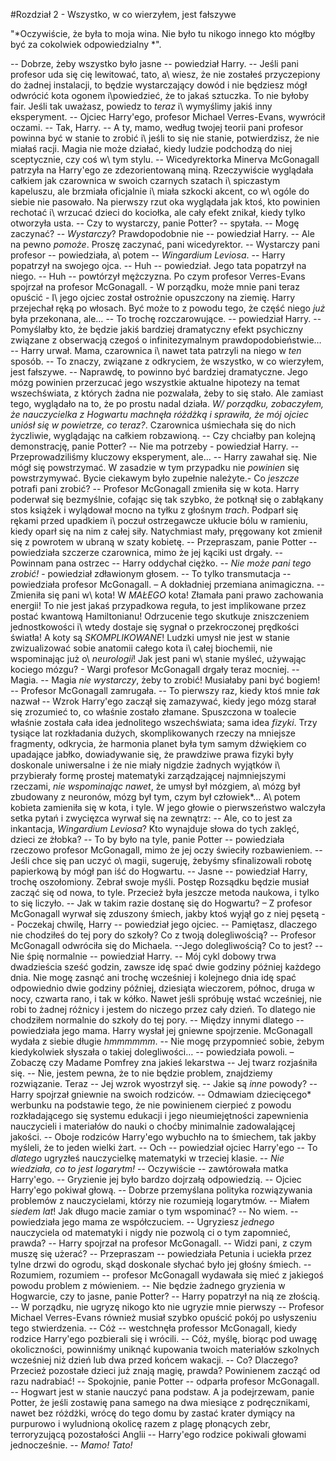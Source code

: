 #Rozdział 2 - Wszystko, w co wierzyłem, jest fałszywe


"*Oczywiście, że była to moja wina. Nie było tu nikogo innego kto mógłby być za cokolwiek odpowiedzialny *".

-- Dobrze, żeby wszystko było jasne -- powiedział Harry. -- Jeśli pani profesor uda się cię lewitować, tato, a\ wiesz, że nie zostałeś przyczepiony do żadnej instalacji, to będzie wystarczający dowód i nie będziesz mógł odwrócić kota ogonem i\powiedzieć, że to jakaś sztuczka. To nie byłoby fair. Jeśli tak uważasz, powiedz to *teraz* i\ wymyślimy jakiś inny eksperyment. -- Ojciec Harry'ego, profesor Michael Verres-Evans, wywrócił oczami.
-- Tak, Harry.
-- A ty, mamo, według twojej teorii pani profesor powinna być w stanie to zrobić i\ jeśli to się nie stanie, potwierdzisz, że nie miałaś racji. Magia nie może działać, kiedy ludzie podchodzą do niej sceptycznie, czy coś w\ tym stylu. -- Wicedyrektorka Minerva McGonagall patrzyła na Harry'ego ze zdezorientowaną miną. Rzeczywiście wyglądała całkiem jak czarownica w swoich czarnych szatach i\ spiczastym kapeluszu, ale brzmiała oficjalnie i\ miała szkocki akcent, co w\ ogóle do siebie nie pasowało. Na pierwszy rzut oka wyglądała jak ktoś, kto powinien rechotać i\ wrzucać dzieci do kociołka, ale cały efekt znikał, kiedy tylko otworzyła usta.
-- Czy to wystarczy, panie Potter? -- spytała. -- Mogę zaczynać?
-- *Wystarczy*? Prawdopodobnie nie -- powiedział Harry. -- Ale na pewno *pomoże*. Proszę zaczynać, pani wicedyrektor. 
-- Wystarczy pani profesor -- powiedziała, a\ potem -- *Wingardium Leviosa*. -- Harry popatrzył na swojego ojca. 
-- Huh -- powiedział. Jego tata popatrzył na niego.
-- Huh -- powtórzył mężczyzna. Po czym profesor Verres-Evans spojrzał na profesor McGonagall. - W porządku, może mnie pani teraz opuścić - I\ jego ojciec został ostrożnie opuszczony na ziemię. Harry przejechał ręką po włosach. Być może to z powodu tego, że część niego *już* była przekonana, ale…
-- To trochę rozczarowujące. -- powiedział Harry. -- Pomyślałby kto, że będzie jakiś bardziej dramatyczny efekt psychiczny związane z obserwacją czegoś o infinitezymalnym prawdopodobieństwie… -- Harry urwał. Mama, czarownica i\ nawet tata patrzyli na niego w *ten* sposób. -- To znaczy, związane z odkryciem, że wszystko, w co wierzyłem, jest fałszywe. -- Naprawdę, to powinno być bardziej dramatyczne. Jego mózg powinien przerzucać jego wszystkie aktualne hipotezy na temat wszechświata, z których żadna nie pozwalała, żeby to się stało. Ale zamiast tego, wyglądało na to, że po prostu nadal działa. *W/ porządku, zobaczyłem, że nauczycielka z Hogwartu machnęła różdżką i sprawiła, że mój ojciec uniósł się w powietrze, co teraz?*. Czarownica uśmiechała się do nich życzliwie, wyglądając na całkiem robzawioną.
-- Czy chciałby pan kolejną demonstrację, panie Potter?
-- Nie ma potrzeby - powiedział Harry. -- Przeprowadziliśmy kluczowy eksperyment, ale... -- Harry zawahał się. Nie mógł się powstrzymać. W zasadzie w tym przypadku nie *powinien* się powstrzymywać. Bycie ciekawym było zupełnie należyte.- Co *jeszcze* potrafi pani zrobić? -- Profesor McGonagall zmieniła się w kota. Harry poderwał się bezmyślnie, cofając się tak szybko, że potknął się o zabłąkany stos książek i wylądował mocno na tyłku z głośnym *trach*. Podparł się rękami przed upadkiem i\ poczuł ostrzegawcze ukłucie bólu w ramieniu, kiedy oparł się na nim z całej siły. Natychmiast mały, pręgowany kot zmienił się z powrotem w ubraną w szaty kobietę.
-- Przepraszam, panie Potter -- powiedziała szczerze czarownica, mimo że jej kąciki ust drgały. -- Powinnam pana ostrzec -- Harry oddychał ciężko. 
-- *Nie może pani tego zrobić!* - powiedział zdławionym głosem.
-- To tylko transmutacja -- powiedziała profesor McGonagall. – A dokładniej przemiana animagiczna.
-- Zmieniła się pani w\ kota! W *MAŁEGO* kota! Złamała pani prawo zachowania energii! To nie jest jakaś przypadkowa reguła, to jest implikowane przez postać kwantową Hamiltonianu! Odrzucenie tego skutkuje zniszczeniem jednostkowości i\ wtedy dostaje się sygnał o przekroczonej prędkości światła! A koty są *SKOMPLIKOWANE*! Ludzki umysł nie jest w stanie zwizualizować sobie anatomii całego kota i\ całej biochemii, nie wspominając już o\ *neurologii*! Jak jest pani w\ stanie myśleć, używając kociego mózgu? - Wargi profesor McGonagall drgały teraz mocniej.
-- Magia.
-- Magia *nie wystarczy*, żeby to zrobić! Musiałaby pani być bogiem! -- Profesor McGonagall zamrugała.
-- To pierwszy raz, kiedy ktoś mnie *tak* nazwał -- Wzrok Harry'ego zaczął się zamazywać, kiedy jego mózg starał się zrozumieć to, co właśnie zostało złamane. Spuszczona w toalecie właśnie została cała idea jednolitego wszechświata; sama idea *fizyki*. Trzy tysiące lat rozkładania dużych, skomplikowanych rzeczy na mniejsze fragmenty, odkrycia, że harmonia planet była tym samym dźwiękiem co upadające jabłko, dowiadywanie się, że prawdziwe prawa fizyki były doskonale uniwersalne i że nie miały nigdzie żadnych wyjątków i\ przybierały formę prostej matematyki zarządzającej najmniejszymi rzeczami, *nie wspominając nawet*, że umysł był mózgiem, a\ mózg był zbudowany z neuronów, mózg był tym, czym był człowiek*...
A\ potem kobieta zamieniła się w kota, i tyle.
W jego głowie o pierwszeństwo walczyła setka pytań i zwycięzca wyrwał się na zewnątrz:
-- Ale, co to jest za inkantacja, *Wingardium Leviosa*? Kto wynajduje słowa do tych zaklęć, dzieci ze żłobka?
-- To by było na tyle, panie Potter -- powiedziała rzeczowo profesor McGonagall, mimo że jej oczy świeciły rozbawieniem. -- Jeśli chce się pan uczyć o\ magii, sugeruję, żebyśmy sfinalizowali robotę papierkową by mógł pan iść do Hogwartu. 
-- Jasne -- powiedział Harry, trochę oszołomiony. Zebrał swoje myśli. Postęp Rozsądku będzie musiał zacząć się od nowa, to tyle. Przecież była jeszcze metoda naukowa, i tylko to się liczyło. -- Jak w takim razie dostanę się do Hogwartu? – Z profesor McGonagall wyrwał się zduszony śmiech, jakby ktoś wyjął go z niej pęsetą 
-- Poczekaj chwilę, Harry -- powiedział jego ojciec. -- Pamiętasz, dlaczego nie chodziłeś do tej pory do szkoły? Co z twoją dolegliwością? -- Profesor McGonagall odwróciła się do Michaela.
--Jego dolegliwością? Co to jest?
-- Nie śpię normalnie -- powiedział Harry. -- Mój cykl dobowy trwa dwadzieścia sześć godzin, zawsze idę spać dwie godziny później każdego dnia. Nie mogę zasnąć ani trochę wcześniej i kolejnego dnia idę spać odpowiednio dwie godziny później, dziesiąta wieczorem, północ, druga w nocy, czwarta rano, i tak w kółko. Nawet jeśli spróbuję wstać wcześniej, nie robi to żadnej różnicy i jestem do niczego przez cały dzień. To dlatego nie chodziłem normalnie do szkoły do tej pory.
-- Między innymi dlatego -- powiedziała jego mama. Harry wysłał jej gniewne spojrzenie. McGonagall wydała z siebie długie *hmmmmmm*.
-- Nie mogę przypomnieć sobie, żebym kiedykolwiek słyszała o takiej dolegliwości… -- powiedziała powoli. – Zobaczę czy Madame Pomfrey zna jakieś lekarstwa -- Jej twarz rozjaśniła się. -- Nie, jestem pewna, że to nie będzie problem, znajdziemy rozwiązanie. Teraz -- Jej wzrok wyostrzył się. -- Jakie są *inne* powody? -- Harry spojrzał gniewnie na swoich rodziców.
-- Odmawiam dziecięcego* werbunku na podstawie tego, że nie powinienem cierpieć z powodu rozkładającego się systemu edukacji i jego nieumiejętności zapewnienia nauczycieli i materiałów do nauki o choćby minimalnie zadowalającej jakości. -- Oboje rodziców Harry'ego wybuchło na to śmiechem, tak jakby myśleli, że to jeden wielki żart.
-- Och -- powiedział ojciec Harry'ego -- To *dlatego* ugryzłeś nauczycielkę matematyki w trzeciej klasie.
-- *Nie wiedziała, co to jest logarytm!*
-- Oczywiście -- zawtórowała matka Harry'ego. -- Gryzienie jej było bardzo dojrzałą odpowiedzią. -- Ojciec Harry'ego pokiwał głową.
-- Dobrze przemyślana polityka rozwiązywania problemów z nauczycielami, którzy nie rozumieją logarytmów.
-- Miałem *siedem lat*! Jak długo macie zamiar o tym wspominać?
-- No wiem. -- powiedziała jego mama ze współczuciem. -- Ugryziesz *jednego* nauczyciela od matematyki i nigdy nie pozwolą ci o tym zapomnieć, prawda? -- Harry spojrzał na profesor McGonagall.
-- Widzi pani, z czym muszę się użerać?
-- Przepraszam -- powiedziała Petunia i uciekła przez tylne drzwi do ogrodu, skąd doskonale słychać było jej głośny śmiech.
-- Rozumiem, rozumiem -- profesor McGonagall wydawała się mieć z jakiegoś powodu problem z mówieniem. -- Nie będzie żadnego gryzienia w Hogwarcie, czy to jasne, panie Potter? -- Harry popatrzył na nią ze złością.
-- W porządku, nie ugryzę nikogo kto nie ugryzie mnie pierwszy -- Profesor Michael Verres-Evans również musiał szybko opuścić pokój po usłyszeniu tego stwierdzenia.
-- Cóż -- westchnęła professor McGonagall, kiedy rodzice Harry'ego pozbierali się i wrócili. -- Cóż, myślę, biorąc pod uwagę okoliczności, powinniśmy uniknąć kupowania twoich materiałów szkolnych wcześniej niż dzień lub dwa przed końcem wakacji.
-- Co? Dlaczego? Przecież pozostałe dzieci już znają magię, prawda? Powinienem zacząć od razu nadrabiać!
-- Spokojnie, panie Potter -- odparła profesor McGonagall. -- Hogwart jest w stanie nauczyć pana podstaw. A ja podejrzewam, panie Potter, że jeśli zostawię pana samego na dwa miesiące z podręcznikami, nawet bez różdżki, wrócę do tego domu by zastać krater dymiący na purpurowo i wyludnioną okolicę razem z plagę płonących zebr, terroryzującą pozostałości Anglii -- Harry'ego rodzice pokiwali głowami jednocześnie.
-- *Mamo! Tato!*
